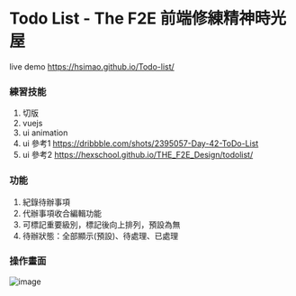 # Todo List - The F2E 前端修練精神時光屋

live demo https://hsimao.github.io/Todo-list/

### 練習技能
1. 切版
2. vuejs
3. ui animation
4. ui 參考1 https://dribbble.com/shots/2395057-Day-42-ToDo-List
5. ui 參考2 https://hexschool.github.io/THE_F2E_Design/todolist/

### 功能
1. 紀錄待辦事項
2. 代辦事項收合編輯功能
3. 可標記重要級別，標記後向上排列，預設為無
4. 待辦狀態：全部顯示(預設)、待處理、已處理

### 操作畫面
![image](https://github.com/hsimao/Todo-list/blob/master/todolist.gif)